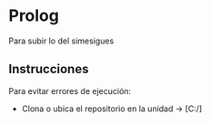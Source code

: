 # Prolog
Para subir lo del simesigues

## Instrucciones
Para evitar errores de ejecución:
- Clona o ubica el repositorio en la unidad -> [C:/]

